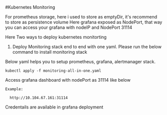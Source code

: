 #Kubernetes Monitoring 

For prometheus storage, here i used to store as emptyDir, it's recommend to store as persistence volume 
Here grafana exposed as NodePort, that way you can access your grafana with nodeIP and NodePort 31114 

Here Two ways to deploy kubernetes monitorting

1. Deploy Monitoring stack end to end with one yaml. Please run the below command to install monitoring stack 

Below yaml helps you to setup prometheus, grafana, alertmanager stack. 
```
kubectl apply -f monitoring-all-in-one.yaml
```

Access grafana dashboard with nodePort as 31114 like below 

```
Example:

  http://10.104.67.161:31114
```

Credentails are available in grafana deployment

